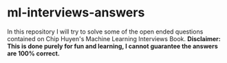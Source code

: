 # ml-interviews-answers

In this repository I will try to solve some of the open ended questions contained on Chip Huyen's Machine Learning Interviews Book.
**Disclaimer: This is done purely for fun and learning, I cannot guarantee the answers are 100% correct.**
